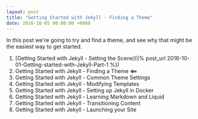 ```yaml
---
layout: post
title: "Getting Started with Jekyll - Finding a Theme"
date: 2016-10-05 00:00:00 +0800
---
```


In this post we're going to try and find a theme, and see why that might be the easiest way to get started.

<!--description-->

1. [Getting Started with Jekyll - Setting the Scene]({% post_url 2016-10-01-Getting-started-with-Jekyll-Part-1 %}) 
2. Getting Started with Jekyll - Finding a Theme **<==**
3. Getting Started with Jekyll - Common Theme Settings
4. Getting Started with Jekyll - Modifying Templates
5. Getting Started with Jekyll - Setting up Jekyll in Docker
6. Getting Started with Jekyll - Learning Markdown and Liquid
7. Getting Started with Jekyll - Transitioning Content
8. Getting Started with Jekyll - Launching your Site 